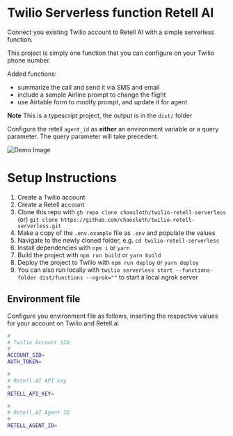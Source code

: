 # Twilio Serverless function Retell AI
Connect you existing Twilio account to Retell AI with a simple serverless function.

This project is simply one function that you can configure on your Twilio phone number.

Added functions:
- summarize the call and send it via SMS and email
- include a sample Airline prompt to change the flight
- use Airtable form to modify prompt, and update it for agent

**Note** This is a typescript project, the output is in the `dist/` folder

Configure the retell `agent_id` as **either** an environment variable or a query parameter. The query parameter will take precedent.

![Demo Image](/docs/demo.png)

# Setup Instructions
1. Create a Twilio account
2. Create a Retell account
3. Clone this repo with `gh repo clone chaosloth/twilio-retell-serverless` (or) `git clone https://github.com/chaosloth/twilio-retell-serverless.git`
4. Make a copy of the `.env.example` file as `.env` and populate the values
5. Navigate to the newly cloned folder, e.g. `cd twilio-retell-serverless`
6. Install dependencies with `npm i` or `yarn`
7. Build the project with `npm run build` or `yarn build`
8. Deploy the project to Twilio with `npm run deploy` or `yarn deploy`
9. You can also run locally with `twilio serverless start --functions-folder dist/functions --ngrok=""` to start a local ngrok server

## Environment file
Configure you environment file as follows, inserting the respective values for your account on Twilio and Retell.ai

```sh
#
# Twilio Account SID
#
ACCOUNT_SID=
AUTH_TOKEN=

#
# Retell.AI API key
#
RETELL_API_KEY=

#
# Retell.AI Agent ID
#
RETELL_AGENT_ID=

```

